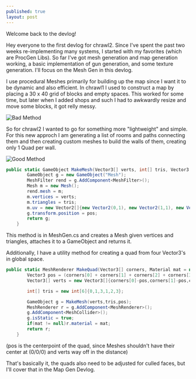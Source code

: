 ```yaml
---
published: true
layout: post
---
```



Welcome back to the devlog!

<!--excerpt-->

Hey everyone to the first devlog for chrawl2. Since I've spent the past two weeks re-implementing many systems, I started with my favorites (which are ProcGen Libs). So far I've got mesh generation and map generation working, a basic implementation of gun generation, and some texture generation. I'll focus on the Mesh Gen in this devlog.

I use procedural Meshes primarily for building up the map since I want it to be dynamic and also efficient. In chrawl1 I used to construct a map by placing a 30 x 40 grid of blocks and empty spaces. This worked for some time, but later when I added shops and such I had to awkwardly resize and move some blocks, it got relly messy. 

![Bad Method](http://i.imgur.com/XLOZtqS.png)

So for chrawl2 I wanted to go for something more "lightweight" and simple. For this new approch I am generating a list of rooms and paths connecting them and then creating custom meshes to build the walls of them, creating only 1 Quad per wall.

![Good Method](http://i.imgur.com/dEYBxK4.png)

```c#
public static GameObject MakeMesh(Vector3[] verts, int[] tris, Vector3 pos){
    	GameObject g = new GameObject("Mesh");
    	MeshFilter rend = g.AddComponent<MeshFilter>();
    	Mesh m = new Mesh();
    	rend.mesh = m;
    	m.vertices = verts;
    	m.triangles = tris;
    	m.uv = new Vector2[]{new Vector2(0,1), new Vector2(1,1), new Vector2(1,0), new Vector2(0,0)};
    	g.transform.position = pos;
    	return g;
    }
```

This method is in MeshGen.cs and creates a Mesh given vertices and triangles, attaches it to a GameObject and returns it. 

Additionally, I have a utility method for creating a quad from four Vector3's in global space.

```c#
public static MeshRenderer MakeQuad(Vector3[] corners, Material mat = null){
    	Vector3 pos = (corners[0] + corners[1] + corners[2] + corners[3])/4;
    	Vector3[] verts = new Vector3[]{corners[0]-pos,corners[1]-pos,corners[2]-pos,corners[3]-pos};

		int[] tris = new int[6]{0,1,3,1,2,3};

		GameObject g = MakeMesh(verts,tris,pos);
    	MeshRenderer r = g.AddComponent<MeshRenderer>();
    	g.AddComponent<MeshCollider>();
    	g.isStatic = true;
    	if(mat != null)r.material = mat;
    	return r;
    }
```
(pos is the centerpoint of the quad, since Meshes shouldn't have their center at (0/0/0) and verts way off in the distance)

That's basically it, the quads also need to be adjusted for culled faces, but I'll cover that in the Map Gen Devlog.
